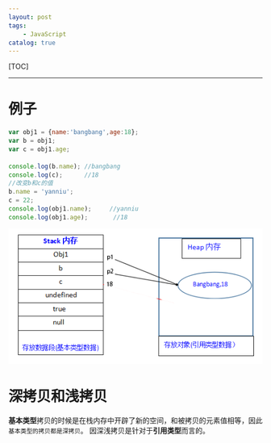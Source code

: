 ```yaml
---
layout: post
tags: 
    - JavaScript
catalog: true
---
```


[TOC]

---

# 例子
```js
var obj1 = {name:'bangbang',age:18};
var b = obj1;
var c = obj1.age;

console.log(b.name); //bangbang
console.log(c);      //18
//改变b和c的值
b.name = 'yanniu';
c = 22;
console.log(obj1.name);     //yanniu
console.log(obj1.age);       //18
```
![](../img/in-post/深浅拷贝中的变量存储.png)

# 深拷贝和浅拷贝
**基本类型**拷贝的时候是在栈内存中开辟了新的空间，和被拷贝的元素值相等，因此`基本类型的拷贝都是深拷贝`。
因深浅拷贝是针对于**引用类型**而言的。